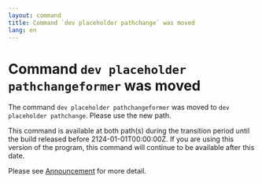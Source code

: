 ```yaml
---
layout: command
title: Command `dev placeholder pathchange` was moved
lang: en
---
```


# Command `dev placeholder pathchangeformer` was moved

The command `dev placeholder pathchangeformer` was moved to `dev placeholder pathchange`. Please use the new path.

This command is available at both path(s) during the transition period until the build released before 2124-01-01T00:00:00Z. If you are using this version of the program, this command will continue to be available after this date.

Please see [Announcement](https://github.com/watermint/toolbox/issues/781) for more detail.


